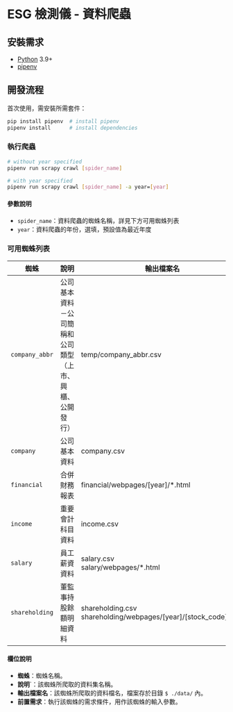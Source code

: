 # ESG 檢測儀 - 資料爬蟲

## 安裝需求

- [Python](https://www.python.org/) 3.9+
- [pipenv](https://pipenv.pypa.io/en/latest/)

## 開發流程

首次使用，需安裝所需套件：

```bash
pip install pipenv  # install pipenv
pipenv install      # install dependencies
```

### 執行爬蟲

```bash
# without year specified
pipenv run scrapy crawl [spider_name]

# with year specified
pipenv run scrapy crawl [spider_name] -a year=[year]
```

#### 參數說明

- `spider_name`：資料爬蟲的蜘蛛名稱，詳見下方可用蜘蛛列表
- `year`：資料爬蟲的年份，選填，預設值為最近年度

### 可用蜘蛛列表

| 蜘蛛 | 說明 | 輸出檔案名 | 前置需求 |
| --- | ---- | -------- | ------- |
| `company_abbr` | 公司基本資料－公司簡稱和公司類型（上市、興櫃、公開發行） | temp/company_abbr.csv | - |
| `company`      | 公司基本資料 | company.csv | `company_abbr` |
| `financial`    | 合併財務報表 | financial/webpages/[year]/*.html | `company` |
| `income`       | 重要會計科目資料 | income.csv | `financial` |
| `salary`       | 員工薪資資料 | salary.csv<br>salary/webpages/*.html | - |
| `shareholding` | 董監事持股餘額明細資料 | shareholding.csv<br>shareholding/webpages/[year]/[stock_code].html | `company` |

#### 欄位說明

- **蜘蛛**：蜘蛛名稱。
- **說明**`：該蜘蛛所爬取的資料集名稱。
- **輸出檔案名**：該蜘蛛所爬取的資料檔名，檔案存於目錄 `$ ./data/` 內。
- **前置需求**：執行該蜘蛛的需求條件，用作該蜘蛛的輸入參數。

